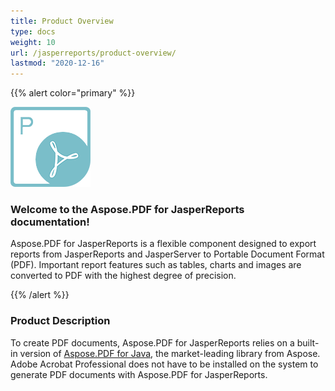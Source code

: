 ```yaml
---
title: Product Overview
type: docs
weight: 10
url: /jasperreports/product-overview/
lastmod: "2020-12-16"
---
```


{{% alert color="primary" %}} 

![todo:image_alt_text](product-overview_1.png)
### **Welcome to the Aspose.PDF for JasperReports documentation!**
Aspose.PDF for JasperReports is a flexible component designed to export reports from JasperReports and JasperServer to Portable Document Format (PDF). Important report features such as tables, charts and images are converted to PDF with the highest degree of precision.

{{% /alert %}} 
### **Product Description**
To create PDF documents, Aspose.PDF for JasperReports relies on a built-in version of [Aspose.PDF for Java](http://www.aspose.com/categories/java-components/aspose.pdf-for-java/default.aspx), the market-leading library from Aspose. Adobe Acrobat Professional does not have to be installed on the system to generate PDF documents with Aspose.PDF for JasperReports.
